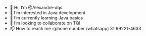 - 👋 Hi, I’m @Alexandre-dqs
- 👀 I’m interested in Java development
- 🌱 I’m currently learning Java basics 
- 💞️ I’m looking to collaborate on TQI
- 📫 How to reach me :(phone number /whatsapp) 31 99221-4633



